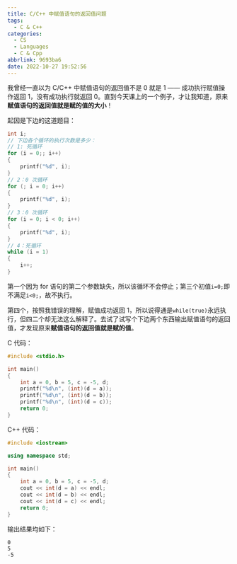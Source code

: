 ```yaml
---
title: C/C++ 中赋值语句的返回值问题
tags:
  - C & C++
categories:
  - CS
  - Languages
  - C & Cpp
abbrlink: 9693ba6
date: 2022-10-27 19:52:56
---
```


我曾经一直以为 C/C++ 中赋值语句的返回值不是 0 就是 1 —— 成功执行赋值操作返回 1，没有成功执行就返回 0。直到今天课上的一个例子，才让我知道，原来**赋值语句的返回值就是赋的值的大小**！

<!--more-->

起因是下边的这道题目：

```c
int i;
// 下边各个循环的执行次数是多少：
// 1: 死循环
for (i = 0;; i++)
{
    printf("%d", i);
}
// 2：0 次循环
for (; i = 0; i++)
{
    printf("%d", i);
}
// 3：0 次循环
for (i = 0; i < 0; i++)
{
    printf("%d", i);
}
// 4：死循环
while (i = 1)
{
    i++;
}
```

第一个因为 for 语句的第二个参数缺失，所以该循环不会停止；第三个初值`i=0;`即不满足`i<0;`，故不执行。

第四个，按照我错误的理解，赋值成功返回 1，所以说得通是`while(true)`永远执行，但四二个却无法这么解释了。去试了试写个下边两个东西输出赋值语句的返回值，才发现原来**赋值语句的返回值就是赋的值**。

C 代码：

```C
#include <stdio.h>

int main()
{
    int a = 0, b = 5, c = -5, d;
    printf("%d\n", (int)(d = a));
    printf("%d\n", (int)(d = b));
    printf("%d\n", (int)(d = c));
    return 0;
}
```

C++ 代码：

```c++
#include <iostream>

using namespace std;

int main()
{
    int a = 0, b = 5, c = -5, d;
    cout << int(d = a) << endl;
    cout << int(d = b) << endl;
    cout << int(d = c) << endl;
    return 0;
}
```

输出结果均如下：

```
0
5
-5
```
